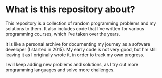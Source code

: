 # What is this repository about?

This repository is a collection of random programming problems and my solutions to them. It also includes code that I've written for various programming courses, which I've taken over the years.

It is like a personal archive for documenting my journey as a software developer (I started in 2015). My early code is not very good, but I'm still leaving it as I originally wrote it, in order to track my own progress.

I will keep adding new problems and solutions, as I try out more programming languages and solve more challenges.
